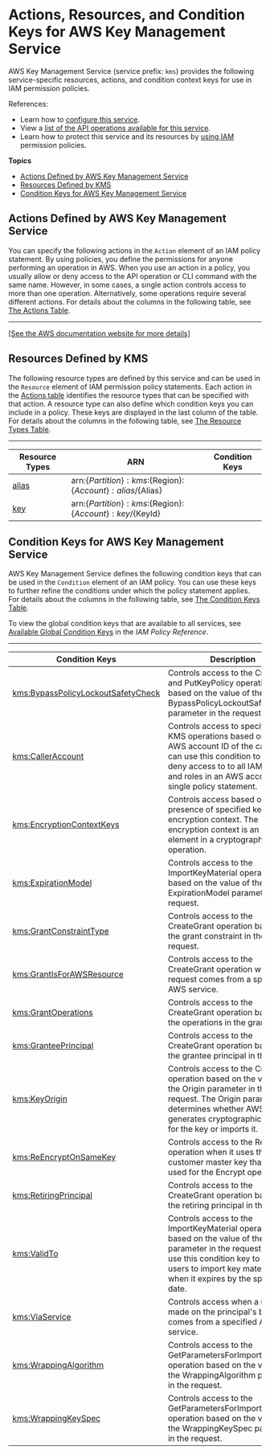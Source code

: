 # Actions, Resources, and Condition Keys for AWS Key Management Service<a name="list_awskeymanagementservice"></a>

AWS Key Management Service \(service prefix: `kms`\) provides the following service\-specific resources, actions, and condition context keys for use in IAM permission policies\.

References:
+ Learn how to [configure this service](https://docs.aws.amazon.com/kms/latest/developerguide/)\.
+ View a [list of the API operations available for this service](https://docs.aws.amazon.com/kms/latest/APIReference/)\.
+ Learn how to protect this service and its resources by [using IAM](https://docs.aws.amazon.com/kms/latest/developerguide/control-access.html) permission policies\.

**Topics**
+ [Actions Defined by AWS Key Management Service](#awskeymanagementservice-actions-as-permissions)
+ [Resources Defined by KMS](#awskeymanagementservice-resources-for-iam-policies)
+ [Condition Keys for AWS Key Management Service](#awskeymanagementservice-policy-keys)

## Actions Defined by AWS Key Management Service<a name="awskeymanagementservice-actions-as-permissions"></a>

You can specify the following actions in the `Action` element of an IAM policy statement\. By using policies, you define the permissions for anyone performing an operation in AWS\. When you use an action in a policy, you usually allow or deny access to the API operation or CLI command with the same name\. However, in some cases, a single action controls access to more than one operation\. Alternatively, some operations require several different actions\. For details about the columns in the following table, see [The Actions Table](reference_policies_actions-resources-contextkeys.md#actions_table)\.


****  
[\[See the AWS documentation website for more details\]](http://docs.aws.amazon.com/IAM/latest/UserGuide/list_awskeymanagementservice.html)

## Resources Defined by KMS<a name="awskeymanagementservice-resources-for-iam-policies"></a>

The following resource types are defined by this service and can be used in the `Resource` element of IAM permission policy statements\. Each action in the [Actions table](#awskeymanagementservice-actions-as-permissions) identifies the resource types that can be specified with that action\. A resource type can also define which condition keys you can include in a policy\. These keys are displayed in the last column of the table\. For details about the columns in the following table, see [The Resource Types Table](reference_policies_actions-resources-contextkeys.md#resources_table)\.


****  

| Resource Types | ARN | Condition Keys | 
| --- | --- | --- | 
|   [ alias ](https://docs.aws.amazon.com/kms/latest/developerguide/programming-aliases.html)  |  arn:$\{Partition\}:kms:$\{Region\}:$\{Account\}:alias/$\{Alias\}  |  | 
|   [ key ](https://docs.aws.amazon.com/kms/latest/developerguide/concepts.html#master_keys)  |  arn:$\{Partition\}:kms:$\{Region\}:$\{Account\}:key/$\{KeyId\}  |  | 

## Condition Keys for AWS Key Management Service<a name="awskeymanagementservice-policy-keys"></a>

AWS Key Management Service defines the following condition keys that can be used in the `Condition` element of an IAM policy\. You can use these keys to further refine the conditions under which the policy statement applies\. For details about the columns in the following table, see [The Condition Keys Table](reference_policies_actions-resources-contextkeys.md#context_keys_table)\.

To view the global condition keys that are available to all services, see [Available Global Condition Keys](reference_policies_condition-keys.html#AvailableKeys) in the *IAM Policy Reference*\.


****  

| Condition Keys | Description | Type | 
| --- | --- | --- | 
|   [ kms:BypassPolicyLockoutSafetyCheck ](https://docs.aws.amazon.com/kms/latest/developerguide/policy-conditions.html#conditions-kms-bypass-policy-lockout-safety-check)  | Controls access to the CreateKey and PutKeyPolicy operations based on the value of the BypassPolicyLockoutSafetyCheck parameter in the request\. | Bool | 
|   [ kms:CallerAccount ](https://docs.aws.amazon.com/kms/latest/developerguide/policy-conditions.html#conditions-kms-caller-account)  | Controls access to specified AWS KMS operations based on the AWS account ID of the caller\. You can use this condition to allow or deny access to to all IAM users and roles in an AWS account in a single policy statement\. | String | 
|   [ kms:EncryptionContextKeys ](https://docs.aws.amazon.com/kms/latest/developerguide/policy-conditions.html#conditions-kms-encryption-context-keys)  | Controls access based on the presence of specified keys in the encryption context\. The encryption context is an optional element in a cryptographic operation\. | String | 
|   [ kms:ExpirationModel ](https://docs.aws.amazon.com/kms/latest/developerguide/policy-conditions.html#conditions-kms-expiration-model)  | Controls access to the ImportKeyMaterial operation based on the value of the ExpirationModel parameter in the request\. | String | 
|   [ kms:GrantConstraintType ](https://docs.aws.amazon.com/kms/latest/developerguide/policy-conditions.html#conditions-kms-grant-constraint-type)  | Controls access to the CreateGrant operation based on the grant constraint in the request\. | String | 
|   [ kms:GrantIsForAWSResource ](https://docs.aws.amazon.com/kms/latest/developerguide/policy-conditions.html#conditions-kms-grant-is-for-aws-resource)  | Controls access to the CreateGrant operation when the request comes from a specified AWS service\. | Bool | 
|   [ kms:GrantOperations ](https://docs.aws.amazon.com/kms/latest/developerguide/policy-conditions.html#conditions-kms-grant-operations)  | Controls access to the CreateGrant operation based on the operations in the grant\. | String | 
|   [ kms:GranteePrincipal ](https://docs.aws.amazon.com/kms/latest/developerguide/policy-conditions.html#conditions-kms-grantee-principal)  | Controls access to the CreateGrant operation based on the grantee principal in the grant\. | String | 
|   [ kms:KeyOrigin ](https://docs.aws.amazon.com/kms/latest/developerguide/policy-conditions.html#conditions-kms-key-origin)  | Controls access to the CreateKey operation based on the value of the Origin parameter in the request\. The Origin parameter determines whether AWS KMS generates cryptographic material for the key or imports it\. | String | 
|   [ kms:ReEncryptOnSameKey ](https://docs.aws.amazon.com/kms/latest/developerguide/policy-conditions.html#conditions-kms-reencrypt-on-same-key)  | Controls access to the ReEncrypt operation when it uses the same customer master key that was used for the Encrypt operation\. | Bool | 
|   [ kms:RetiringPrincipal ](https://docs.aws.amazon.com/kms/latest/developerguide/policy-conditions.html#conditions-kms-retiring-principal)  | Controls access to the CreateGrant operation based on the retiring principal in the grant\. | String | 
|   [ kms:ValidTo ](https://docs.aws.amazon.com/kms/latest/developerguide/policy-conditions.html#conditions-kms-valid-to)  | Controls access to the ImportKeyMaterial operation based on the value of the ValidTo parameter in the request\. You can use this condition key to allow users to import key material only when it expires by the specified date\. | Numeric | 
|   [ kms:ViaService ](https://docs.aws.amazon.com/kms/latest/developerguide/policy-conditions.html#conditions-kms-via-service)  | Controls access when a request made on the principal's behalf comes from a specified AWS service\. | String | 
|   [ kms:WrappingAlgorithm ](https://docs.aws.amazon.com/kms/latest/developerguide/policy-conditions.html#conditions-kms-wrapping-algorithm)  | Controls access to the GetParametersForImport operation based on the value of the WrappingAlgorithm parameter in the request\. | String | 
|   [ kms:WrappingKeySpec ](https://docs.aws.amazon.com/kms/latest/developerguide/policy-conditions.html#conditions-kms-wrapping-key-spec)  | Controls access to the GetParametersForImport operation based on the value of the WrappingKeySpec parameter in the request\. | String | 